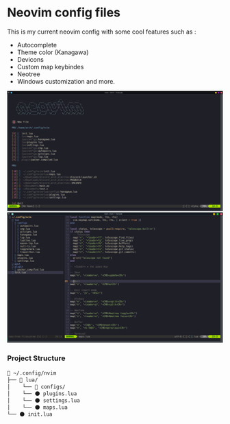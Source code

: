 # Neovim config files
This is my current neovim config with some cool features such as :
 - Autocomplete
 - Theme color (Kanagawa)
 - Devicons
 - Custom map keybindes 
 - Neotree
 - Windows customization and more.


<!-- ![Image Alt Text](https://github.com/Aliiiiii404/Neovim-config/blob/main/images/neovim-screen.png) -->

<p float="left">
    <img src="https://github.com/Aliiiiii404/Neovim-config/blob/main/images/neovim-alpha.png" width="600" />
    <img src="https://github.com/Aliiiiii404/Neovim-config/blob/main/images/neovim-screen.png" width="600" />
<p/>

### Project Structure
```plaintext
📂 ~/.config/nvim
├── 📂 lua/
│	 └── 📂 configs/
│    └── 🌑 plugins.lua   
│	 └── 🌑 settings.lua
│	 └── 🌑 maps.lua
└── 🌑 init.lua
```
